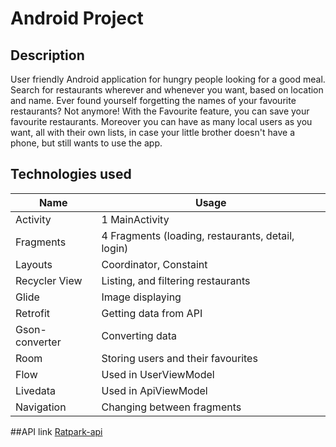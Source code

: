 # Android Project
## Description
User friendly Android application for hungry people looking for a good meal.
Search for restaurants wherever and whenever you want, based on location and name.
Ever found yourself forgetting the names of your favourite restaurants?
Not anymore! With the Favourite feature, you can save your favourite restaurants.
Moreover you can have as many local users as you want, all with their own lists, in case your little brother doesn't have a phone, but still wants to use the app.
## Technologies used
|Name|Usage|
|----|-----|
|Activity|1 MainActivity|
|Fragments|4 Fragments (loading, restaurants, detail, login)|
|Layouts| Coordinator, Constaint|  
|Recycler View|Listing, and filtering restaurants|
|Glide|Image displaying|
|Retrofit|Getting data from API|
|Gson-converter|Converting data|
|Room|Storing users and their favourites|
|Flow|Used in UserViewModel|
|Livedata|Used in ApiViewModel|
|Navigation|Changing between fragments|
##API link
[Ratpark-api](https://ratpark-api.imok.space/)

